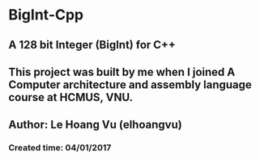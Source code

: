 # BigInt-Cpp
## A 128 bit Integer (BigInt) for C++

## This project was built by me when I joined A Computer architecture and assembly language course at HCMUS, VNU.

## Author: Le Hoang Vu (elhoangvu)
### Created time: 04/01/2017
